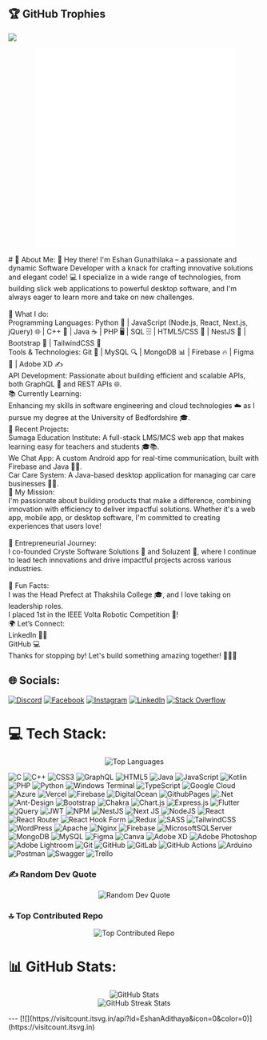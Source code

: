 
## 🏆 GitHub Trophies
![](https://github-profile-trophy.vercel.app/?username=EshanAdithaya&theme=onedark&no-frame=false&no-bg=false&margin-w=4)
<p align="center">
  <iframe src="loader.json" width="400" height="400" frameborder="0" ></iframe>
</p>
# 💫 About Me:
👋 Hey there! I'm Eshan Gunathilaka – a passionate and dynamic Software Developer with a knack for crafting innovative solutions and elegant code! 💻 I specialize in a wide range of technologies, from building slick web applications to powerful desktop software, and I'm always eager to learn more and take on new challenges.<br><br>🚀 What I do:<br>Programming Languages: Python 🐍 | JavaScript (Node.js, React, Next.js, jQuery) 🌐 | C++ 💪 | Java ☕ | PHP 🖥 | SQL 🗄 | HTML5/CSS 🎨 | NestJS 🌟 | Bootstrap 💼 | TailwindCSS 💅<br>Tools & Technologies: Git 🚀 | MySQL 🔍 | MongoDB 📊 | Firebase 🔥 | Figma 🎨 | Adobe XD ✍️<br>API Development: Passionate about building efficient and scalable APIs, both GraphQL 🚀 and REST APIs 🌐.<br>📚 Currently Learning:<br>Enhancing my skills in software engineering and cloud technologies ☁️ as I pursue my degree at the University of Bedfordshire 🎓.<br>💼 Recent Projects:<br>Sumaga Education Institute: A full-stack LMS/MCS web app that makes learning easy for teachers and students 🎓📚.<br>We Chat App: A custom Android app for real-time communication, built with Firebase and Java 📱🔥.<br>Car Care System: A Java-based desktop application for managing car care businesses 🚗🔧.<br>🎯 My Mission:<br>I'm passionate about building products that make a difference, combining innovation with efficiency to deliver impactful solutions. Whether it's a web app, mobile app, or desktop software, I'm committed to creating experiences that users love!<br><br>💼 Entrepreneurial Journey:<br>I co-founded Cryste Software Solutions 🏢 and Soluzent 🌟, where I continue to lead tech innovations and drive impactful projects across various industries.<br><br>🎉 Fun Facts:<br>I was the Head Prefect at Thakshila College 🎓, and I love taking on leadership roles.<br>I placed 1st in the IEEE Volta Robotic Competition 🤖!<br>🌍 Let’s Connect:<br>LinkedIn 👨‍💼<br>GitHub 💻<br>Thanks for stopping by! Let's build something amazing together! 🚀👨‍💻


## 🌐 Socials:
[![Discord](https://img.shields.io/badge/Discord-%237289DA.svg?logo=discord&logoColor=white)](https://discord.gg/UWBd8fXt) [![Facebook](https://img.shields.io/badge/Facebook-%231877F2.svg?logo=Facebook&logoColor=white)](https://facebook.com/Eshan.A.Gunathilaka) [![Instagram](https://img.shields.io/badge/Instagram-%23E4405F.svg?logo=Instagram&logoColor=white)](https://instagram.com/m.r__adi) [![LinkedIn](https://img.shields.io/badge/LinkedIn-%230077B5.svg?logo=linkedin&logoColor=white)](https://linkedin.com/in/eshan-gunathilaka) [![Stack Overflow](https://img.shields.io/badge/-Stackoverflow-FE7A16?logo=stack-overflow&logoColor=white)](https://stackoverflow.com/users/s-d-e-a-gunathilaka) 

# 💻 Tech Stack:
<p align="center">
 <img src="https://github-readme-stats.vercel.app/api/top-langs/?username=EshanAdithaya&theme=dark&hide_border=false&include_all_commits=true&count_private=true&layout=compact" alt="Top Languages"/>
</p>


![C](https://img.shields.io/badge/c-%2300599C.svg?style=for-the-badge&logo=c&logoColor=white) ![C++](https://img.shields.io/badge/c++-%2300599C.svg?style=for-the-badge&logo=c%2B%2B&logoColor=white) ![CSS3](https://img.shields.io/badge/css3-%231572B6.svg?style=for-the-badge&logo=css3&logoColor=white) ![GraphQL](https://img.shields.io/badge/-GraphQL-E10098?style=for-the-badge&logo=graphql&logoColor=white) ![HTML5](https://img.shields.io/badge/html5-%23E34F26.svg?style=for-the-badge&logo=html5&logoColor=white) ![Java](https://img.shields.io/badge/java-%23ED8B00.svg?style=for-the-badge&logo=openjdk&logoColor=white) ![JavaScript](https://img.shields.io/badge/javascript-%23323330.svg?style=for-the-badge&logo=javascript&logoColor=%23F7DF1E) ![Kotlin](https://img.shields.io/badge/kotlin-%237F52FF.svg?style=for-the-badge&logo=kotlin&logoColor=white) ![PHP](https://img.shields.io/badge/php-%23777BB4.svg?style=for-the-badge&logo=php&logoColor=white) ![Python](https://img.shields.io/badge/python-3670A0?style=for-the-badge&logo=python&logoColor=ffdd54) ![Windows Terminal](https://img.shields.io/badge/Windows%20Terminal-%234D4D4D.svg?style=for-the-badge&logo=windows-terminal&logoColor=white) ![TypeScript](https://img.shields.io/badge/typescript-%23007ACC.svg?style=for-the-badge&logo=typescript&logoColor=white) ![Google Cloud](https://img.shields.io/badge/GoogleCloud-%234285F4.svg?style=for-the-badge&logo=google-cloud&logoColor=white) ![Azure](https://img.shields.io/badge/azure-%230072C6.svg?style=for-the-badge&logo=microsoftazure&logoColor=white) ![Vercel](https://img.shields.io/badge/vercel-%23000000.svg?style=for-the-badge&logo=vercel&logoColor=white) ![Firebase](https://img.shields.io/badge/firebase-%23039BE5.svg?style=for-the-badge&logo=firebase) ![DigitalOcean](https://img.shields.io/badge/DigitalOcean-%230167ff.svg?style=for-the-badge&logo=digitalOcean&logoColor=white) ![GithubPages](https://img.shields.io/badge/github%20pages-121013?style=for-the-badge&logo=github&logoColor=white) ![.Net](https://img.shields.io/badge/.NET-5C2D91?style=for-the-badge&logo=.net&logoColor=white) ![Ant-Design](https://img.shields.io/badge/-AntDesign-%230170FE?style=for-the-badge&logo=ant-design&logoColor=white) ![Bootstrap](https://img.shields.io/badge/bootstrap-%238511FA.svg?style=for-the-badge&logo=bootstrap&logoColor=white) ![Chakra](https://img.shields.io/badge/chakra-%234ED1C5.svg?style=for-the-badge&logo=chakraui&logoColor=white) ![Chart.js](https://img.shields.io/badge/chart.js-F5788D.svg?style=for-the-badge&logo=chart.js&logoColor=white) ![Express.js](https://img.shields.io/badge/express.js-%23404d59.svg?style=for-the-badge&logo=express&logoColor=%2361DAFB) ![Flutter](https://img.shields.io/badge/Flutter-%2302569B.svg?style=for-the-badge&logo=Flutter&logoColor=white) ![jQuery](https://img.shields.io/badge/jquery-%230769AD.svg?style=for-the-badge&logo=jquery&logoColor=white) ![JWT](https://img.shields.io/badge/JWT-black?style=for-the-badge&logo=JSON%20web%20tokens) ![NPM](https://img.shields.io/badge/NPM-%23CB3837.svg?style=for-the-badge&logo=npm&logoColor=white) ![NestJS](https://img.shields.io/badge/nestjs-%23E0234E.svg?style=for-the-badge&logo=nestjs&logoColor=white) ![Next JS](https://img.shields.io/badge/Next-black?style=for-the-badge&logo=next.js&logoColor=white) ![NodeJS](https://img.shields.io/badge/node.js-6DA55F?style=for-the-badge&logo=node.js&logoColor=white) ![React](https://img.shields.io/badge/react-%2320232a.svg?style=for-the-badge&logo=react&logoColor=%2361DAFB) ![React Router](https://img.shields.io/badge/React_Router-CA4245?style=for-the-badge&logo=react-router&logoColor=white) ![React Hook Form](https://img.shields.io/badge/React%20Hook%20Form-%23EC5990.svg?style=for-the-badge&logo=reacthookform&logoColor=white) ![Redux](https://img.shields.io/badge/redux-%23593d88.svg?style=for-the-badge&logo=redux&logoColor=white) ![SASS](https://img.shields.io/badge/SASS-hotpink.svg?style=for-the-badge&logo=SASS&logoColor=white) ![TailwindCSS](https://img.shields.io/badge/tailwindcss-%2338B2AC.svg?style=for-the-badge&logo=tailwind-css&logoColor=white) ![WordPress](https://img.shields.io/badge/WordPress-%23117AC9.svg?style=for-the-badge&logo=WordPress&logoColor=white) ![Apache](https://img.shields.io/badge/apache-%23D42029.svg?style=for-the-badge&logo=apache&logoColor=white) ![Nginx](https://img.shields.io/badge/nginx-%23009639.svg?style=for-the-badge&logo=nginx&logoColor=white) ![Firebase](https://img.shields.io/badge/firebase-a08021?style=for-the-badge&logo=firebase&logoColor=ffcd34) ![MicrosoftSQLServer](https://img.shields.io/badge/Microsoft%20SQL%20Server-CC2927?style=for-the-badge&logo=microsoft%20sql%20server&logoColor=white) ![MongoDB](https://img.shields.io/badge/MongoDB-%234ea94b.svg?style=for-the-badge&logo=mongodb&logoColor=white) ![MySQL](https://img.shields.io/badge/mysql-4479A1.svg?style=for-the-badge&logo=mysql&logoColor=white) ![Figma](https://img.shields.io/badge/figma-%23F24E1E.svg?style=for-the-badge&logo=figma&logoColor=white) ![Canva](https://img.shields.io/badge/Canva-%2300C4CC.svg?style=for-the-badge&logo=Canva&logoColor=white) ![Adobe XD](https://img.shields.io/badge/Adobe%20XD-470137?style=for-the-badge&logo=Adobe%20XD&logoColor=#FF61F6) ![Adobe Photoshop](https://img.shields.io/badge/adobe%20photoshop-%2331A8FF.svg?style=for-the-badge&logo=adobe%20photoshop&logoColor=white) ![Adobe Lightroom](https://img.shields.io/badge/Adobe%20Lightroom-31A8FF.svg?style=for-the-badge&logo=Adobe%20Lightroom&logoColor=white) ![Git](https://img.shields.io/badge/git-%23F05033.svg?style=for-the-badge&logo=git&logoColor=white) ![GitHub](https://img.shields.io/badge/github-%23121011.svg?style=for-the-badge&logo=github&logoColor=white) ![GitLab](https://img.shields.io/badge/gitlab-%23181717.svg?style=for-the-badge&logo=gitlab&logoColor=white) ![GitHub Actions](https://img.shields.io/badge/github%20actions-%232671E5.svg?style=for-the-badge&logo=githubactions&logoColor=white) ![Arduino](https://img.shields.io/badge/-Arduino-00979D?style=for-the-badge&logo=Arduino&logoColor=white) ![Postman](https://img.shields.io/badge/Postman-FF6C37?style=for-the-badge&logo=postman&logoColor=white) ![Swagger](https://img.shields.io/badge/-Swagger-%23Clojure?style=for-the-badge&logo=swagger&logoColor=white) ![Trello](https://img.shields.io/badge/Trello-%23026AA7.svg?style=for-the-badge&logo=Trello&logoColor=white)

### ✍️ Random Dev Quote
<p align="center">
  <img src="https://quotes-github-readme.vercel.app/api?type=horizontal&theme=radical" alt="Random Dev Quote"/>
</p>

### 🔝 Top Contributed Repo
<p align="center">
  <img src="https://github-contributor-stats.vercel.app/api?username=EshanAdithaya&limit=5&theme=dark&combine_all_yearly_contributions=true" alt="Top Contributed Repo"/>
</p>

# 📊 GitHub Stats:
<p align="center">
  <img src="https://github-readme-stats.vercel.app/api?username=EshanAdithaya&theme=dark&hide_border=false&include_all_commits=true&count_private=true" alt="GitHub Stats"/><br/>
  <img src="https://github-readme-streak-stats.herokuapp.com/?user=EshanAdithaya&theme=dark&hide_border=false" alt="GitHub Streak Stats"/><br/>
</p>
---
[![](https://visitcount.itsvg.in/api?id=EshanAdithaya&icon=0&color=0)](https://visitcount.itsvg.in)

<!-- Proudly created with GPRM ( https://gprm.itsvg.in ) -->